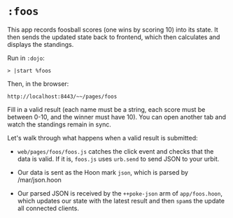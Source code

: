# `:foos`

This app records foosball scores (one wins by scoring 10) into its state. It
then sends the updated state back to frontend, which then calculates and
displays the standings.

Run in `:dojo`:

```
> |start %foos
```

Then, in the browser:

```
http://localhost:8443/~~/pages/foos
```

Fill in a valid result (each name must be a string, each score must be between
0-10, and the winner must have 10). You can open another tab and watch the
standings remain in sync.

Let's walk through what happens when a valid result is submitted:

- `web/pages/foos/foos.js` catches the click event and checks that the data
is valid. If it is, `foos.js` uses `urb.send` to send JSON to your urbit.

- Our data is sent as the Hoon mark `json`, which is parsed by /mar/json.hoon

- Our parsed JSON is received by the `++poke-json` arm of
`app/foos.hoon`, which updates our state with the latest result and
then `spam`s the update all connected clients.
